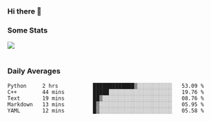 ### Hi there 👋

<!--
**haruishi43/haruishi43** is a ✨ _special_ ✨ repository because its `README.md` (this file) appears on your GitHub profile.

Here are some ideas to get you started:

- 🔭 I’m currently working on ...
- 🌱 I’m currently learning ...
- 👯 I’m looking to collaborate on ...
- 🤔 I’m looking for help with ...
- 💬 Ask me about ...
- 📫 How to reach me: ...
- 😄 Pronouns: ...
- ⚡ Fun fact: ...
-->

### Some Stats
<div>
  <img align="center" src="https://github-readme-stats.vercel.app/api?username=haruishi43&count_private=true&show_icons=true" />
</div>

</br>

### Daily Averages

<!--START_SECTION:waka-->
```text
Python     2 hrs           █████████████▒░░░░░░░░░░░   53.09 % 
C++        44 mins         █████░░░░░░░░░░░░░░░░░░░░   19.76 % 
Text       19 mins         ██▒░░░░░░░░░░░░░░░░░░░░░░   08.76 % 
Markdown   13 mins         █▒░░░░░░░░░░░░░░░░░░░░░░░   05.95 % 
YAML       12 mins         █▒░░░░░░░░░░░░░░░░░░░░░░░   05.58 % 
```
<!--END_SECTION:waka-->
